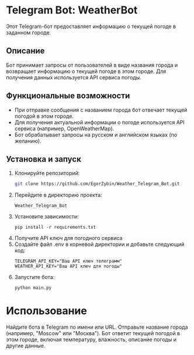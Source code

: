 # Telegram Bot: WeatherBot

Этот Telegram-бот предоставляет информацию о текущей погоде в заданном городе.

## Описание

Бот принимает запросы от пользователей в виде названия города и возвращает информацию о текущей погоде в этом городе. Для получения данных используется API сервиса погоды.

## Функциональные возможности

- При отправке сообщения с названием города бот отвечает текущей погодой в этом городе.
- Для получения актуальной информации о погоде используется API сервиса (например, OpenWeatherMap).
- Бот обрабатывает запросы на русском и английском языках (по желанию).

## Установка и запуск

1. Клонируйте репозиторий:
   ```bash
   git clone https://github.com/EgorZybin/Weather_Telegram_Bot.git
   ```
2. Перейдите в директорию проекта:
   ```
   Weather_Telegram_Bot
   ```
3. Установите зависимости:
   ```
   pip install -r requirements.txt
   ```
4. Получите API ключ для погодного сервиса
5. Создайте файл .env в корневой директории и добавьте следующий код:
   ```
   TELEGRAM_API_KEY="Ваш API ключ телеграмм"
   WEATHER_API_KEY="Ваш API ключ для погоды"
   ```
6. Запустите бота:
   ```
   python main.py
   ```

# Использование
Найдите бота в Telegram по имени или URL.
Отправьте название города (например, "Moscow" или "Москва").
Бот ответит текущей погодой в этом городе, включая температуру, влажность, описание погоды и другие данные.

